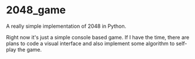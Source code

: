 # 2048_game
A really simple implementation of 2048 in Python.

Right now it's just a simple console based game. If I have the time, there are plans to code a visual interface and also implement some algorithm to self-play the game.